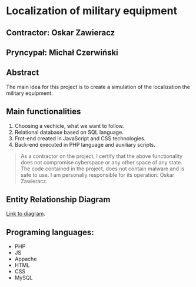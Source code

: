 # Localization of military equipment

## Contractor: Oskar Zawieracz
## Pryncypał: Michał Czerwiński

## Abstract
The main idea for this project is to create a simulation of the localization the military equipment.

## Main functionalities
1. Choosing a vechicle, what we want to follow.
2. Relational database based on SQL language.
3. Frot-end created in JavaScript and CSS technologies.
4. Back-end executed in PHP language and auxiliary scripts. 

> As a contractor on the project, I certify that the above functionality 
> does not compromise cyberspace or any other space of any state. 
> The code contained in the project, does not contain malware and is safe to use. 
> I am personally responsible for its operation: Oskar Zawieracz.

## Entity Relationship Diagram
[Link to diagram](https://github.com/Michal3456/3ai4/blob/main/23/readme.md).

## Programing languages:
- PHP
- JS
- Appache
- HTML
- CSS
- MySQL
